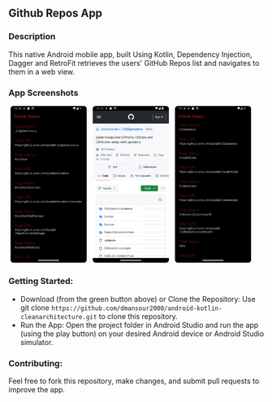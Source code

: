 ## Github Repos App
 
 ### Description

This native Android mobile app, built Using Kotlin, Dependency Injection, Dagger and RetroFit retrieves the users' GitHub Repos list and navigates to them in a web view.

### App Screenshots
<p>
   <img src="https://github.com/dmansour2000/android-kotlin-cleanarchitecture/blob/master/screenshots/Screenshot_20241023_101447.png", width="150" hspace="4"/>
   <img src="https://github.com/dmansour2000/android-kotlin-cleanarchitecture/blob/master/screenshots/Screenshot_20241023_101303.png", width="150" hspace="4"/>
   <img src="https://github.com/dmansour2000/android-kotlin-cleanarchitecture/blob/master/screenshots/Screenshot_20241023_101415.png", width="150" hspace="4"/>

</p>


### Getting Started:

- Download (from the green button above) or Clone the Repository: Use git clone ``` https://github.com/dmansour2000/android-kotlin-cleanarchitecture.git ``` to clone this repository.
- Run the App: Open the project folder in Android Studio and run the app (using the play button) on your desired Android device or Android Studio simulator.


### Contributing:
Feel free to fork this repository, make changes, and submit pull requests to improve the app. 


  

